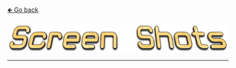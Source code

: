 <a href="../../#----">🡸 Go back</a>

<h4 id="main" align="center">
    <img src="images/Screen-Shots.png" alt="main" align="center">
</h4>

___

<strong>
<h3 align="center">

</h3>
<strong>